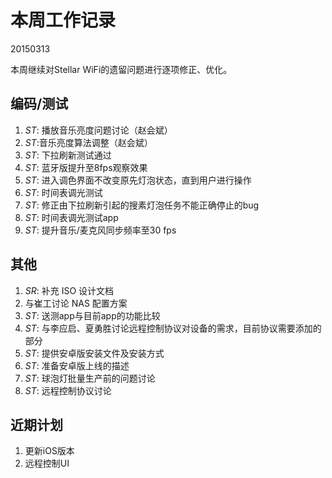 # 本周工作记录

20150313

本周继续对Stellar WiFi的遗留问题进行逐项修正、优化。

## 编码/测试

1. *ST*: 播放音乐亮度问题讨论（赵会斌）
2. *ST*:音乐亮度算法调整（赵会斌）
3. *ST*: 下拉刷新测试通过
4. *ST*: 蓝牙版提升至8fps观察效果
5. *ST*: 进入调色界面不改变原先灯泡状态，直到用户进行操作
6. *ST*: 时间表调光测试
7. *ST*: 修正由下拉刷新引起的搜素灯泡任务不能正确停止的bug
8. *ST*: 时间表调光测试app
9. *ST*: 提升音乐/麦克风同步频率至30 fps

## 其他

1. *SR*: 补充 ISO 设计文档
2. 与崔工讨论 NAS 配置方案
3. *ST*: 送测app与目前app的功能比较
4. *ST*: 与李应启、夏勇胜讨论远程控制协议对设备的需求，目前协议需要添加的部分
5. *ST*: 提供安卓版安装文件及安装方式
6. *ST*: 准备安卓版上线的描述
7. *ST*: 球泡灯批量生产前的问题讨论
8. *ST*: 远程控制协议讨论

## 近期计划

1. 更新iOS版本
2. 远程控制UI

